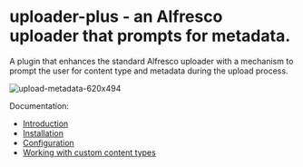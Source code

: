 # uploader-plus - an Alfresco uploader that prompts for metadata.

A plugin that enhances the standard Alfresco uploader with a mechanism to prompt
the user for content type and metadata during the upload process.

![upload-metadata-620x494](https://cloud.githubusercontent.com/assets/6525590/4976885/43a5ec50-68ea-11e4-8720-ce10e63680b5.png)

Documentation:

* [Introduction](http://softwareloop.com/uploader-plus-an-alfresco-uploader-that-prompts-for-metadata/)
* [Installation](http://softwareloop.com/uploader-plus-installation/)
* [Configuration](http://softwareloop.com/uploader-plus-configuration/)
* [Working with custom content types](http://softwareloop.com/uploader-plus-working-with-custom-content-types/)
